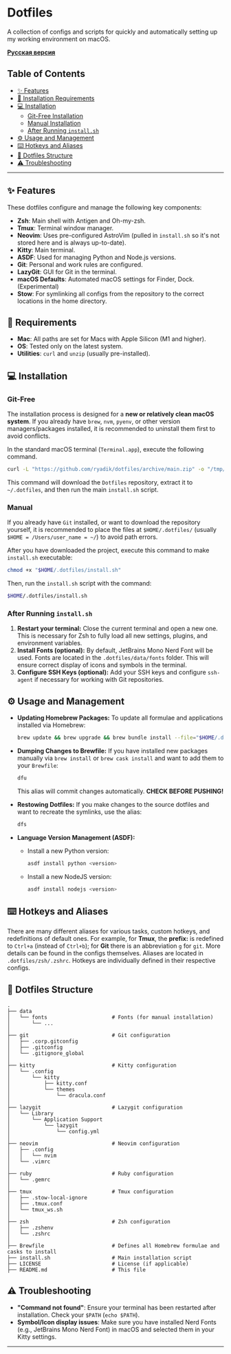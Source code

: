 #  Dotfiles

A collection of configs and scripts for quickly and automatically setting up my working environment on macOS.

**[Русская версия](README.russian.md)**

## Table of Contents

*   [✨ Features](#-features)
*   [🚀 Installation Requirements](#-requirements)
*   [💻 Installation](#-installation)
    *   [Git-Free Installation](#git-free)
    *   [Manual Installation](#manual)
    *   [After Running `install.sh`](#after-running-installsh)
*   [⚙️ Usage and Management](#-usage-and-management)
*   [⌨️ Hotkeys and Aliases](#-hotkeys-and-aliases)
*   [📂 Dotfiles Structure](#-dotfiles-structure)
*   [⚠️ Troubleshooting](#-troubleshooting)

---

## ✨ Features

These dotfiles configure and manage the following key components:

*   **Zsh**: Main shell with Antigen and Oh-my-zsh.
*   **Tmux**: Terminal window manager.
*   **Neovim**: Uses pre-configured AstroVim (pulled in `install.sh` so it's not stored here and is always up-to-date).
*   **Kitty**: Main terminal.
*   **ASDF**: Used for managing Python and Node.js versions.
*   **Git**: Personal and work rules are configured.
*   **LazyGit**: GUI for Git in the terminal.
*   **macOS Defaults**: Automated macOS settings for Finder, Dock. (Experimental)
*   **Stow**: For symlinking all configs from the repository to the correct locations in the home directory.

## 🚀 Requirements

*   **Mac**: All paths are set for Macs with Apple Silicon (M1 and higher).
*   **OS**: Tested only on the latest system.
*   **Utilities**: `curl` and `unzip` (usually pre-installed).

## 💻 Installation

### Git-Free

The installation process is designed for a **new or relatively clean macOS system**. If you already have `brew`, `nvm`, `pyenv`, or other version managers/packages installed, it is recommended to uninstall them first to avoid conflicts.

In the standard macOS terminal (`Terminal.app`), execute the following command.

```bash
curl -L "https://github.com/ryadik/dotfiles/archive/main.zip" -o "/tmp/dotfiles_temp.zip" && unzip -q "/tmp/dotfiles_temp.zip" -d "/tmp/" && mv "/tmp/dotfiles-main" "$HOME/.dotfiles" && rm "/tmp/dotfiles_temp.zip" && chmod +x "$HOME/.dotfiles/install.sh" && "$HOME/.dotfiles/install.sh"
```

This command will download the `Dotfiles` repository, extract it to `~/.dotfiles`, and then run the main `install.sh` script.

### Manual

If you already have `Git` installed, or want to download the repository yourself, it is recommended to place the files at `$HOME/.dotfiles/` (usually `$HOME = /Users/user_name = ~/`) to avoid path errors.

After you have downloaded the project, execute this command to make `install.sh` executable:

```bash
chmod +x "$HOME/.dotfiles/install.sh"
```

Then, run the `install.sh` script with the command:

```bash
$HOME/.dotfiles/install.sh
```

### After Running `install.sh`

1.  **Restart your terminal:** Close the current terminal and open a new one. This is necessary for Zsh to fully load all new settings, plugins, and environment variables.
2.  **Install Fonts (optional):** By default, JetBrains Mono Nerd Font will be used. Fonts are located in the `.dotfiles/data/fonts` folder. This will ensure correct display of icons and symbols in the terminal.
3.  **Configure SSH Keys (optional):** Add your SSH keys and configure `ssh-agent` if necessary for working with Git repositories.

## ⚙️ Usage and Management

*   **Updating Homebrew Packages:**
    To update all formulae and applications installed via Homebrew:
    ```bash
    brew update && brew upgrade && brew bundle install --file="$HOME/.dotfiles/Brewfile"
    ```

*   **Dumping Changes to Brewfile:**
    If you have installed new packages manually via `brew install` or `brew cask install` and want to add them to your `Brewfile`:
    ```bash
    dfu
    ```
    This alias will commit changes automatically. **CHECK BEFORE PUSHING!**

*   **Restowing Dotfiles:**
    If you make changes to the source dotfiles and want to recreate the symlinks, use the alias:
    ```bash
    dfs
    ```
*   **Language Version Management (ASDF):**
    *   Install a new Python version:
        ```bash
        asdf install python <version>
        ```
    *   Install a new NodeJS version:
        ```bash
        asdf install nodejs <version>
        ```

## ⌨️ Hotkeys and Aliases

There are many different aliases for various tasks, custom hotkeys, and redefinitions of default ones. For example, for **Tmux**, the **prefix:** is redefined to `Ctrl+a` (instead of `Ctrl+b`); for **Git** there is an abbreviation `g` for `git`.
More details can be found in the configs themselves. Aliases are located in `.dotfiles/zsh/.zshrc`. Hotkeys are individually defined in their respective configs.

## 📂 Dotfiles Structure

```
.
├── data
│   └── fonts                     # Fonts (for manual installation)
│       └── ...
│
├── git                           # Git configuration
│   ├── .corp.gitconfig
│   ├── .gitconfig
│   └── .gitignore_global
│
├── kitty                         # Kitty configuration
│   └── .config
│       └── kitty
│           ├── kitty.conf
│           └── themes
│               └── dracula.conf
│
├── lazygit                       # Lazygit configuration
│   └── Library
│       └── Application Support
│           └── lazygit
│               └── config.yml
│
├── neovim                        # Neovim configuration
│   ├── .config
│   │   └── nvim
│   └── .vimrc
│
├── ruby                          # Ruby configuration
│   └── .gemrc
│
├── tmux                          # Tmux configuration
│   ├── .stow-local-ignore
│   ├── .tmux.conf
│   └── tmux_ws.sh
│
├── zsh                           # Zsh configuration
│   ├── .zshenv
│   └── .zshrc
│
├── Brewfile                      # Defines all Homebrew formulae and casks to install
├── install.sh                    # Main installation script
├── LICENSE                       # License (if applicable)
├── README.md                     # This file
```

## ⚠️ Troubleshooting

*   **"Command not found"**: Ensure your terminal has been restarted after installation. Check your `$PATH` (`echo $PATH`).
*   **Symbol/Icon display issues**: Make sure you have installed Nerd Fonts (e.g., JetBrains Mono Nerd Font) in macOS and selected them in your Kitty settings.

---